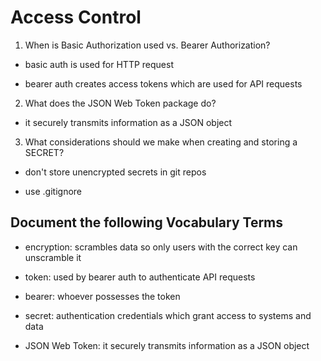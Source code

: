 # Access Control

1. When is Basic Authorization used vs. Bearer Authorization?

- basic auth is used for HTTP request

- bearer auth creates access tokens which are used for API requests

2. What does the JSON Web Token package do?

- it securely transmits information as a JSON object

3. What considerations should we make when creating and storing a SECRET?

- don't store unencrypted secrets in git repos

- use .gitignore

## Document the following Vocabulary Terms

- encryption: scrambles data so only users with the correct key can unscramble it

- token: used by bearer auth to authenticate API requests

- bearer: whoever possesses the token

- secret: authentication credentials which grant access to systems and data

- JSON Web Token: it securely transmits information as a JSON object
